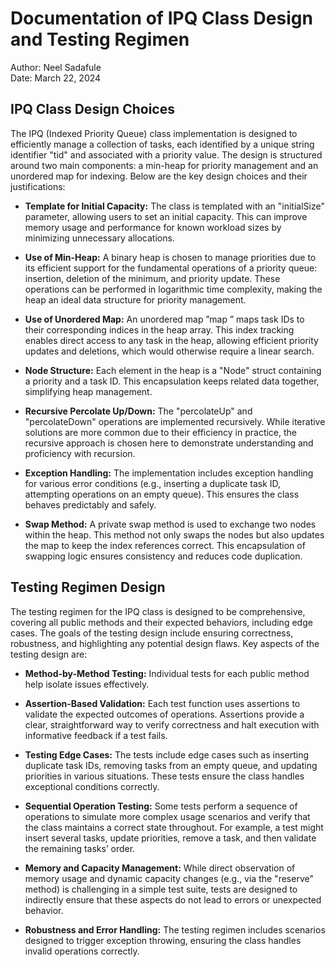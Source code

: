 # Documentation of IPQ Class Design and Testing Regimen

Author: Neel Sadafule  
Date: March 22, 2024

## IPQ Class Design Choices

The IPQ (Indexed Priority Queue) class implementation is designed to efficiently manage a collection of tasks, each identified by a unique string identifier "tid" and associated with a priority value. The design is structured around two main components: a min-heap for priority management and an unordered map for indexing. Below are the key design choices and their justifications:

- **Template for Initial Capacity:** The class is templated with an "initialSize" parameter, allowing users to set an initial capacity. This can improve memory usage and performance for known workload sizes by minimizing unnecessary allocations.

- **Use of Min-Heap:** A binary heap is chosen to manage priorities due to its efficient support for the fundamental operations of a priority queue: insertion, deletion of the minimum, and priority update. These operations can be performed in logarithmic time complexity, making the heap an ideal data structure for priority management.

- **Use of Unordered Map:** An unordered map ”map ” maps task IDs to their corresponding indices in the heap array. This index tracking enables direct access to any task in the heap, allowing efficient priority updates and deletions, which would otherwise require a linear search.

- **Node Structure:** Each element in the heap is a "Node" struct containing a priority and a task ID. This encapsulation keeps related data together, simplifying heap management.

- **Recursive Percolate Up/Down:** The "percolateUp" and "percolateDown" operations are implemented recursively. While iterative solutions are more common due to their efficiency in practice, the recursive approach is chosen here to demonstrate understanding and proficiency with recursion.

- **Exception Handling:** The implementation includes exception handling for various error conditions (e.g., inserting a duplicate task ID, attempting operations on an empty queue). This ensures the class behaves predictably and safely.

- **Swap Method:** A private swap method is used to exchange two nodes within the heap. This method not only swaps the nodes but also updates the map to keep the index references correct. This encapsulation of swapping logic ensures consistency and reduces code duplication.

## Testing Regimen Design

The testing regimen for the IPQ class is designed to be comprehensive, covering all public methods and their expected behaviors, including edge cases. The goals of the testing design include ensuring correctness, robustness, and highlighting any potential design flaws. Key aspects of the testing design are:

- **Method-by-Method Testing:** Individual tests for each public method help isolate issues effectively.

- **Assertion-Based Validation:** Each test function uses assertions to validate the expected outcomes of operations. Assertions provide a clear, straightforward way to verify correctness and halt execution with informative feedback if a test fails.

- **Testing Edge Cases:** The tests include edge cases such as inserting duplicate task IDs, removing tasks from an empty queue, and updating priorities in various situations. These tests ensure the class handles exceptional conditions correctly.

- **Sequential Operation Testing:** Some tests perform a sequence of operations to simulate more complex usage scenarios and verify that the class maintains a correct state throughout. For example, a test might insert several tasks, update priorities, remove a task, and then validate the remaining tasks’ order.

- **Memory and Capacity Management:** While direct observation of memory usage and dynamic capacity changes (e.g., via the "reserve" method) is challenging in a simple test suite, tests are designed to indirectly ensure that these aspects do not lead to errors or unexpected behavior.

- **Robustness and Error Handling:** The testing regimen includes scenarios designed to trigger exception throwing, ensuring the class handles invalid operations correctly.